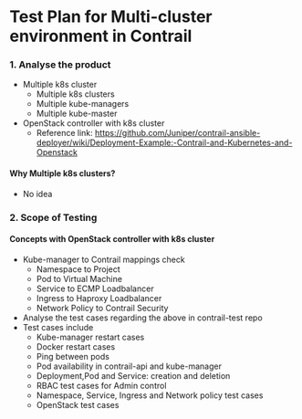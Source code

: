 # Test Plan for Multi-cluster environment in Contrail


### 1. Analyse the product

* Multiple k8s cluster
    * Multiple k8s clusters
    * Multiple kube-managers
    * Multiple kube-master
* OpenStack controller with k8s cluster
    * Reference link: https://github.com/Juniper/contrail-ansible-deployer/wiki/Deployment-Example:-Contrail-and-Kubernetes-and-Openstack

#### Why Multiple k8s clusters?
* No idea

### 2. Scope of Testing
#### Concepts with OpenStack controller with k8s cluster
* Kube-manager to Contrail mappings check
    * Namespace to Project
    * Pod to Virtual Machine
    * Service to ECMP Loadbalancer
    * Ingress to Haproxy Loadbalancer
    * Network Policy to Contrail Security
* Analyse the test cases regarding the above in contrail-test repo
* Test cases include
    * Kube-manager restart cases
    * Docker restart cases
    * Ping between pods
    * Pod availability in contrail-api and kube-manager
    * Deployment,Pod and Service: creation and deletion
    * RBAC test cases for Admin control
    * Namespace, Service, Ingress and Network policy test cases
    * OpenStack test cases
